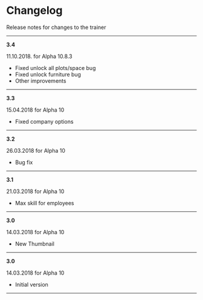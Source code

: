 # Changelog
Release notes for changes to the trainer

---

**3.4**

11.10.2018. for Alpha 10.8.3
- Fixed unlock all plots/space bug
- Fixed unlock furniture bug
- Other improvements

---

**3.3**

15.04.2018 for Alpha 10
- Fixed company options

---

**3.2**

26.03.2018 for Alpha 10
- Bug fix

---

**3.1**

21.03.2018 for Alpha 10
- Max skill for employees

---

**3.0**

14.03.2018 for Alpha 10
- New Thumbnail

---

**3.0**

14.03.2018 for Alpha 10
- Initial version

---